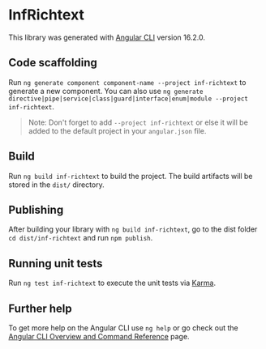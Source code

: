 # InfRichtext

This library was generated with [Angular CLI](https://github.com/angular/angular-cli) version 16.2.0.

## Code scaffolding

Run `ng generate component component-name --project inf-richtext` to generate a new component. You can also use `ng generate directive|pipe|service|class|guard|interface|enum|module --project inf-richtext`.
> Note: Don't forget to add `--project inf-richtext` or else it will be added to the default project in your `angular.json` file. 

## Build

Run `ng build inf-richtext` to build the project. The build artifacts will be stored in the `dist/` directory.

## Publishing

After building your library with `ng build inf-richtext`, go to the dist folder `cd dist/inf-richtext` and run `npm publish`.

## Running unit tests

Run `ng test inf-richtext` to execute the unit tests via [Karma](https://karma-runner.github.io).

## Further help

To get more help on the Angular CLI use `ng help` or go check out the [Angular CLI Overview and Command Reference](https://angular.io/cli) page.
